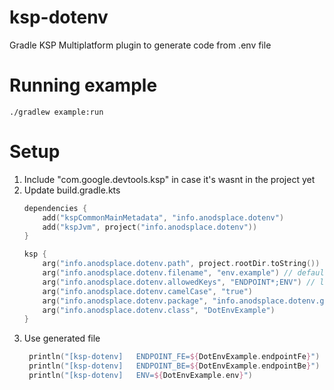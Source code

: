 # ksp-dotenv
Gradle KSP Multiplatform plugin to generate code from .env file

# Running example

`./gradlew example:run`

# Setup

1. Include "com.google.devtools.ksp" in case it's wasnt in the project yet
2. Update build.gradle.kts
    ```kotlin
    dependencies {
        add("kspCommonMainMetadata", "info.anodsplace.dotenv")
        add("kspJvm", project("info.anodsplace.dotenv"))
    }
    
    ksp {
        arg("info.anodsplace.dotenv.path", project.rootDir.toString())
        arg("info.anodsplace.dotenv.filename", "env.example") // default ".env"
        arg("info.anodsplace.dotenv.allowedKeys", "ENDPOINT*;ENV") // list separated by ';', supports '*','?' pattern
        arg("info.anodsplace.dotenv.camelCase", "true")
        arg("info.anodsplace.dotenv.package", "info.anodsplace.dotenv.generated")
        arg("info.anodsplace.dotenv.class", "DotEnvExample")
    }
    ```
3. Use generated file
   ```kotlin
    println("[ksp-dotenv]   ENDPOINT_FE=${DotEnvExample.endpointFe}")
    println("[ksp-dotenv]   ENDPOINT_BE=${DotEnvExample.endpointBe}")
    println("[ksp-dotenv]   ENV=${DotEnvExample.env}")
   ```